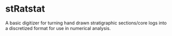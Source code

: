 # stRatstat
A basic digitizer for turning hand drawn stratigraphic sections/core logs into a discretized format for use in numerical analysis.
